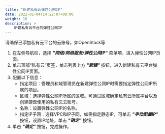 ```yaml
---
title: "新建私有云弹性公网IP"
date: 2022-01-04T14:22:07+08:00
weight: 10
description: >
    新建私有云平台的弹性公网IP
---
```


请确保已添加私有云平台的云账号，如OpenStack等

1. 在左侧导航栏，选择 **_"网络/网络服务/弹性公网IP"_** 菜单项，进入弹性公网IP页面。
2. 单击顶部“私有云”页签，单击列表上方 **_"新建"_** 按钮，进入新建私有云平台弹性公网IP页面。
2. 配置以下信息：
    - 指定项目：管理员和域管理员在新建弹性公网IP时需要指定弹性公网IP所属的项目。
    - 区域：选择弹性公网IP所属的区域。可通过区域确定私有云所属平台以及创建硬盘使用的私有云云账号。
    - 名称：设置弹性公网IP的名称。
    - 指定IP子网：选择VPC和IP子网，如需指定静态IP，可单击 **_"手动配置IP"_** 按钮，设置IP地址，单击 **_"确定"_** 按钮。 
3. 单击 **_"确定"_** 按钮，完成操作。  